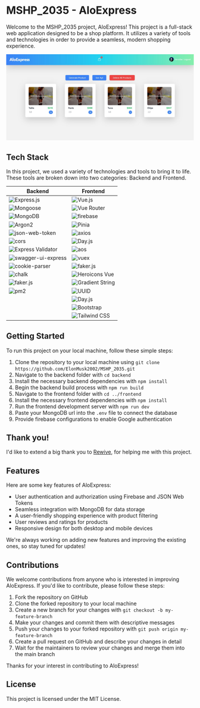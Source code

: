 # MSHP_2035 - AloExpress

Welcome to the MSHP_2035 project, AloExpress! This project is a full-stack web application designed to be a shop platform. It utilizes a variety of tools and technologies in order to provide a seamless, modern shopping experience. 

![Demo image](demo_image.jpg)

## Tech Stack

In this project, we used a variety of technologies and tools to bring it to life. These tools are broken down into two categories: Backend and Frontend.


| Backend                                                                        | Frontend                                                            |
| ----------------------------------------------------------------------------- | ------------------------------------------------------------------- |
| ![Express.js](https://img.shields.io/badge/-Express.js-000000?logo=express&logoColor=white) | ![Vue.js](https://img.shields.io/badge/-Vue.js-4fc08d?logo=vue.js&logoColor=white)                        |
| ![Mongoose](https://img.shields.io/badge/-Mongoose-47A248?logo=mongodb&logoColor=white)   | ![Vue Router](https://img.shields.io/badge/-Vue%20Router-ff9900?logo=Vue.js&logoColor=white)           |
| ![MongoDB](https://img.shields.io/badge/-MongoDB-47A248?logo=mongodb&logoColor=white)     | ![firebase](https://img.shields.io/badge/-Firebase-ffca28?logo=Firebase&logoColor=white)               |
| ![Argon2](https://img.shields.io/badge/-Argon2-4B0082?logo=security&logoColor=white)     | ![Pinia](https://img.shields.io/badge/-Pinia-35495e?logo=Vue.js&logoColor=white)                      |
| ![json-web-token](https://img.shields.io/badge/-jsonwebtoken-000000?logo=json-web-tokens&logoColor=white)  | ![axios](https://img.shields.io/badge/-axios-5a54bc?logo=axios&logoColor=white)                        |
| ![cors](https://img.shields.io/badge/-cors-0000ff?logo=npm&logoColor=white)           | ![Day.js](https://img.shields.io/badge/-Day.js-f6bd14?logo=javascript&logoColor=white)                   |
| ![Express Validator](https://img.shields.io/badge/-Express%20Validator-00ffff?logo=npm&logoColor=white)        | ![aos](https://img.shields.io/badge/-AOS-29BB89?logo=javascript&logoColor=white)                          |
| ![swagger-ui-express](https://img.shields.io/badge/-Swagger%20UI%20Express-00bfff?logo=npm&logoColor=white)   | ![vuex](https://img.shields.io/badge/-Vuex-35495e?logo=Vue.js&logoColor=white)                          |
| ![cookie-parser](https://img.shields.io/badge/-cookie--parser-006400?logo=npm&logoColor=white)   | ![faker.js](https://img.shields.io/badge/-Faker.js-fa8072?logo=javascript&logoColor=white)                                |
| ![chalk](https://img.shields.io/badge/-chalk-00ffff?logo=visual-studio-code&logoColor=white)     | ![Heroicons Vue](https://img.shields.io/badge/-Heroicons%20Vue-9CA3AF?logo=vue.js&logoColor=white)                    |
| ![faker.js](https://img.shields.io/badge/-faker.js-556B2F?logo=javascript&logoColor=white)      | ![Gradient String](https://img.shields.io/badge/-Gradient%20String-d2691e?logo=npm&logoColor=white) |
| ![pm2](https://img.shields.io/badge/-PM2-2c3e50?logo=node.js&logoColor=white)              | ![UUID](https://img.shields.io/badge/-UUID-800080?logo=npm&logoColor=white)                          |
|                                                                                        | ![Day.js](https://img.shields.io/badge/-Day.js-f6bd14?logo=javascript&logoColor=white)                   |
|                                                                                        | ![Bootstrap](https://img.shields.io/badge/-Bootstrap-7952b3?logo=bootstrap&logoColor=white)                   |
|                                                                                        | ![Tailwind CSS](https://img.shields.io/badge/-Tailwind%20CSS-38b2ac?logo=tailwind-css&logoColor=white)                   |



## Getting Started

To run this project on your local machine, follow these simple steps:

1. Clone the repository to your local machine using `git clone https://github.com/ElonMusk2002/MSHP_2035.git`
2. Navigate to the backend folder with `cd backend`
3. Install the necessary backend dependencies with `npm install`
4. Begin the backend build process with `npm run build`
5. Navigate to the frontend folder with `cd ../frontend`
6. Install the necessary frontend dependencies with `npm install`
7. Run the frontend development server with `npm run dev`
8. Paste your MongoDB url into the `.env` file to connect the database
9. Provide firebase configurations to enable Google authentication

## Thank you!

I'd like to extend a big thank you to [Rewive](https://github.com/Rewive), for helping me with this project. 

## Features

Here are some key features of AloExpress:

- User authentication and authorization using Firebase and JSON Web Tokens
- Seamless integration with MongoDB for data storage
- A user-friendly shopping experience with product filtering
- User reviews and ratings for products
- Responsive design for both desktop and mobile devices

We're always working on adding new features and improving the existing ones, so stay tuned for updates!

## Contributions

We welcome contributions from anyone who is interested in improving AloExpress. If you'd like to contribute, please follow these steps:

1. Fork the repository on GitHub
2. Clone the forked repository to your local machine
3. Create a new branch for your changes with `git checkout -b my-feature-branch`
4. Make your changes and commit them with descriptive messages
5. Push your changes to your forked repository with `git push origin my-feature-branch`
6. Create a pull request on GitHub and describe your changes in detail
7. Wait for the maintainers to review your changes and merge them into the main branch

Thanks for your interest in contributing to AloExpress!

## License

This project is licensed under the MIT License.
